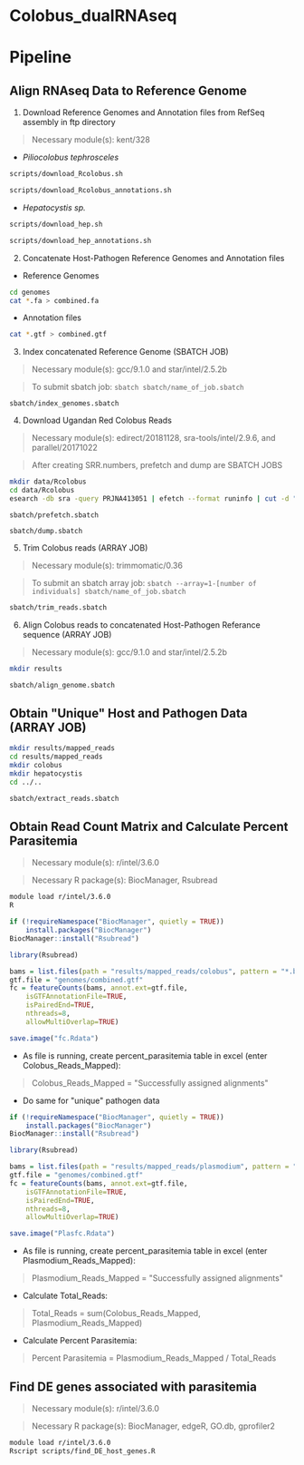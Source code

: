 # Colobus_dualRNAseq


# Pipeline
## Align RNAseq Data to Reference Genome

1. Download Reference Genomes and Annotation files from RefSeq assembly in ftp directory
> Necessary module(s): kent/328
  * _Piliocolobus tephrosceles_
```bash
scripts/download_Rcolobus.sh
```
```bash
scripts/download_Rcolobus_annotations.sh
```
  * _Hepatocystis sp._
```bash
scripts/download_hep.sh
```
```bash
scripts/download_hep_annotations.sh
```
2. Concatenate Host-Pathogen Reference Genomes and Annotation files
  * Reference Genomes
```bash
cd genomes
cat *.fa > combined.fa
```
  * Annotation files
```bash
cat *.gtf > combined.gtf
```
3. Index concatenated Reference Genome (SBATCH JOB)
> Necessary module(s): gcc/9.1.0 and star/intel/2.5.2b

> To submit sbatch job: `sbatch sbatch/name_of_job.sbatch`

```sbatch
sbatch/index_genomes.sbatch
```
4. Download Ugandan Red Colobus Reads
> Necessary module(s): edirect/20181128, sra-tools/intel/2.9.6, and parallel/20171022

> After creating SRR.numbers, prefetch and dump are SBATCH JOBS

```bash
mkdir data/Rcolobus
cd data/Rcolobus
esearch -db sra -query PRJNA413051 | efetch --format runinfo | cut -d "," -f 1 > SRR.numbers
```
```
sbatch/prefetch.sbatch
```
```
sbatch/dump.sbatch
```
5. Trim Colobus reads (ARRAY JOB)
> Necessary module(s): trimmomatic/0.36

> To submit an sbatch array job: `sbatch --array=1-[number of individuals] sbatch/name_of_job.sbatch`

```bash
sbatch/trim_reads.sbatch
```
6. Align Colobus reads to concatenated Host-Pathogen Referance sequence (ARRAY JOB)
> Necessary module(s): gcc/9.1.0 and star/intel/2.5.2b
```bash
mkdir results
```
```bash
sbatch/align_genome.sbatch
```
## Obtain "Unique" Host and Pathogen Data (ARRAY JOB)
```bash
mkdir results/mapped_reads
cd results/mapped_reads
mkdir colobus
mkdir hepatocystis
cd ../..
```
```bash
sbatch/extract_reads.sbatch
```

## Obtain Read Count Matrix and Calculate Percent Parasitemia
> Necessary module(s): r/intel/3.6.0

> Necessary R package(s): BiocManager, Rsubread
```bash
module load r/intel/3.6.0
R
```
```R
if (!requireNamespace("BiocManager", quietly = TRUE))
    install.packages("BiocManager")
BiocManager::install("Rsubread")

library(Rsubread)

bams = list.files(path = "results/mapped_reads/colobus", pattern = "*.bam$", full.names=TRUE)
gtf.file = "genomes/combined.gtf"
fc = featureCounts(bams, annot.ext=gtf.file,
    isGTFAnnotationFile=TRUE,
    isPairedEnd=TRUE,
    nthreads=8,
    allowMultiOverlap=TRUE)

save.image("fc.Rdata")
```
  * As file is running, create percent_parasitemia table in excel (enter Colobus_Reads_Mapped):
 > Colobus_Reads_Mapped = "Successfully assigned alignments"
 
  * Do same for "unique" pathogen data 
```R
if (!requireNamespace("BiocManager", quietly = TRUE))
    install.packages("BiocManager")
BiocManager::install("Rsubread")

library(Rsubread)

bams = list.files(path = "results/mapped_reads/plasmodium", pattern = "*.bam$", full.names=TRUE)
gtf.file = "genomes/combined.gtf"
fc = featureCounts(bams, annot.ext=gtf.file,
    isGTFAnnotationFile=TRUE,
    isPairedEnd=TRUE,
    nthreads=8,
    allowMultiOverlap=TRUE)

save.image("Plasfc.Rdata")
```
  * As file is running, create percent_parasitemia table in excel (enter Plasmodium_Reads_Mapped):
 > Plasmodium_Reads_Mapped = "Successfully assigned alignments"
 
  * Calculate Total_Reads:
 > Total_Reads = sum(Colobus_Reads_Mapped, Plasmodium_Reads_Mapped)
  * Calculate Percent Parasitemia:
 > Percent Parasitemia = Plasmodium_Reads_Mapped / Total_Reads
 
 ## Find DE genes associated with parasitemia
 > Necessary module(s): r/intel/3.6.0
 
 > Necessary R package(s): BiocManager, edgeR, GO.db, gprofiler2
```bash
module load r/intel/3.6.0
Rscript scripts/find_DE_host_genes.R
```
